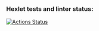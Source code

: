 ### Hexlet tests and linter status:
[![Actions Status](https://github.com/ava239/frontend-project-lvl4/workflows/hexlet-check/badge.svg)](https://github.com/ava239/frontend-project-lvl4/actions)